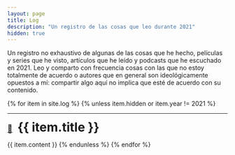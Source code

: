 ```yaml
---
layout: page
title: Log
description: "Un registro de las cosas que leo durante 2021"
hidden: true
---
```


Un registro no exhaustivo de algunas de las cosas que he hecho, películas y series que he visto, artículos que he leído y podcasts que he escuchado en 2021. Leo y comparto con frecuencia cosas con las que no estoy totalmente de acuerdo o autores que en general son ideológicamente opuestos a mí: compartir algo aquí no implica que esté de acuerdo con su contenido.

{% for item in site.log %}
{% unless item.hidden or item.year != 2021 %}
  <hr/>
  <div>
    <a style="font-size:1.3em; padding-right:0.4em" href="{{item.url}}">🔗</a>
    <h1 style="display:inline;" id="{{ item.tag }}">{{ item.title }}</h1>
  </div>

  {{ item.content }}
{% endunless %}
{% endfor %}

